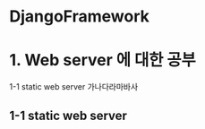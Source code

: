 # DjangoFramework
# 1. Web server 에 대한 공부
1-1 static web server
가나다라마바사
## 1-1 static web server  

